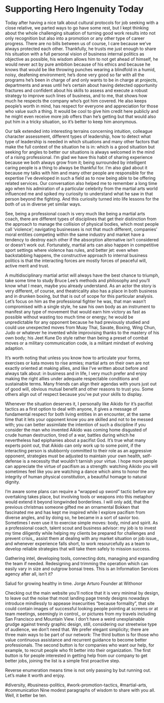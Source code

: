 #  Supporting Hero Ingenuity Today

Today after having a nice talk about cultural protocols for job seeking with a close relative, we parted ways to go have some rest, but I kept thinking about the whole challenging situation of turning good work results into not only recognition but also into a promotion or any other type of career progress. There are no bills between us of course, I care because we’ve always protected each other. Thankfully, he trusts me just enough to share his situation with a full personal vision of business internal politics as objective as possible, his wisdom allows him to not get ahead of himself, he would never act by pure ambition because of his ethics and because he knows that would be like throwing punches wearing a blindfold in a humid, noisy, deafening environment; he’s done very good so far with all the programs he’s been in charge of and only wants to be in charge at projects, departments and areas until he’s certain about having detected opportunity fractures and confident about his skills to assess and execute a robust strategy to improve such lines of business, and to me, that shows how much he respects the company who’s got him covered. He also keeps people’s worth in mind, has respect for everyone and appreciation for those who value such a thing. It would be cool to give him credit here publicly and he might even receive more job offers than he’s getting but that would also put him in a tricky situation, so it’s better to keep him anonymous.

Our talk extended into interesting terrains concerning intuition, colleague character assessment, different types of leadership, how to detect what type of leadership is needed in which situations and many other factors that make the full context of the situation he is in: which is a good situation but seeking for angles to better our situations is always welcomed in the mind of a rising professional. I’m glad we have this habit of sharing experience because we both always grow from it; being surrounded by intelligent caring people is a thing to always be thankful for. I’m also glad about it because my talks with him and many other people are responsible for the expertise I’ve developed in such a field as to now being able to be offering related services. Our conversation also helped me to remember a long time ago when his admiration of a particular celebrity from the martial arts world influenced me and spiked my curiosity to understand what he saw in that person beyond the fighting. And this curiosity turned into life lessons for the both of us in diverse yet similar ways.

See, being a professional coach is very much like being a martial arts coach, there are different types of disciplines that get their distinction from the approach to manage the collision of physical bodies, which most people call ‘violence’; navigating businesses is not that much different, companies’ moral entities competing within the same industry and market have a tendency to destroy each other if the absorption alternative isn’t considered or doesn’t work out.
Fortunately, martial arts can also happen in competitive sport settings where violence has rules, and better jet: even when backstabbing happens, the constructive approach to internal business politics is that the interacting forces are mostly forces of peaceful will, active merit and trust.

A multidisciplinary martial artist will always have the best chance to triumph, take some time to study Bruce Lee’s methods and philosophy and you’ll know what I mean, maybe you already understand. As an actor the story is very different, of course, and theatricality also has a place in both business and in drunken boxing, but that is out of scope for this particular analysis.
Let’s focus on him as the professional fighter he was, that man wasn’t compromised with a single style, he saw his own body as an instrument to manifest any type of movement that would earn him victory as fast as possible without wasting too much time or energy; he would be unpredictable for any opponent because he had previously studied and could use unexpected moves from Muay Thai, Savate, Boxing, Wing Chun, Judo or whatever he invented while improvising thanks to the mastery of his own body; his Jeet Kune Do style rather than being a preset of combat moves or a military communication code, is a militant mindset of evolving adaption.

It’s worth noting that unless you know how to articulate your forms, exercises or kata moves to rise armies; martial arts on their own are not exactly oriented at making allies, and like I’ve written about before and always talk about: in business and in life, I very much prefer and enjoy making the right allies under adequate respectable conditions and sustainable terms. Many friends can align their agendas with yours just out of good will, obvious mutual benefit and other reasons to trust you. Some others align out of respect because you’ve put your skills to display.

Whenever the situation deserves it, I personally like Aikido for it’s pacifist tactics as a first option to deal with anyone, it gives a message of fundamental respect for both living entities in an encounter, at the same time that it lets your opponent know you are skilled and not to be messed with; you can better assimilate the intention of such a discipline if you consider the man who invented Aikido was coming home disgusted of crude human destruction, tired of a war, battles during which he nevertheless had epiphanies about a pacifist God.
It’s true what many experts point out, that Aikido can only work up to some point, if the interacting person is stubbornly committed to their role as an aggressive opponent, strategies must be adjusted to maintain your own health, self-defense is a necessity that wouldn’t tarnish your virtue. I hope more people can appreciate the virtue of pacifism as a strength: watching Aikido you will sometimes feel like you are watching a dance which aims to honor the integrity of human physical constitution, a beautiful homage to natural dignity.

I’m aware some plans can require a “wrapped up sword” tactic before any overtaking takes place, but involving tools or weapons into this metaphor would extend it beyond longwinded borderlines. I will only add, that the previous christmas someone gifted me an ornamental Bokken that fascinated me and has kept me inspired while I explore pacifism from diverse angles, and by doing so, he became in a sort of savior too. Sometimes I even use it to exercise simple moves: body, mind and spirit.
As a professional coach, talent scout and business advisor: my job is to invest my time diligently while helping my clients be prepared for challenges and prevent crisis,, assist them at dealing with any market situation or job issue,, and whenever experience falls short, to work resourcefully as a team to develop reliable strategies that will take them safely to mission success.

Gathering intel, developing tools, connecting dots, managing and expanding the team if needed.
Redesigning and trimming the operation which can easily vary in size and outgrow bonsai trees.
This is an Information Services agency after all, isn’t it?

Salud for growing healthy in time.
Jorge Arturo
Founder at Withonor

Checking out the main website you’ll notice that it is very minimal by design, to leave out the noise that most landing page trendy designs nowadays introduce mindlessly to appease insecurities “because formality”, that site could contain images of successful looking people pointing at screens or at team meetings, seemingly in control,, or pictures from my travels including San Francisco and Mountain View. I don’t have a weird unexplainable grudge against trendy graphic design, still, considering our streetwise type of audience, we don’t need that.
We prefer elegant simplicity; there are three main ways to be part of our network:
The third button is for those who value continuous assistance and recurrent guidance to become better professionals.
The second button is for companies who want our help, for example, to recruit people who fit better into their organization.
The first button is for people interested in getting help from our company to get better jobs, joining the list is a simple first proactive step.

Reverse enumeration means time is not only passing by but running out. Let’s make it worth and enjoy.

#diversity, #business-politics, #work-promotion-tactics, #martial-arts, #communication
Nine modest paragraphs of wisdom to share with you all. Well, it better be ten.

